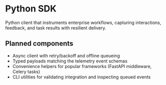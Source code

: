 # Python SDK

Python client that instruments enterprise workflows, capturing interactions, feedback, and task results with resilient delivery.

## Planned components
- Async client with retry/backoff and offline queueing
- Typed payloads matching the telemetry event schemas
- Convenience helpers for popular frameworks (FastAPI middleware, Celery tasks)
- CLI utilities for validating integration and inspecting queued events
